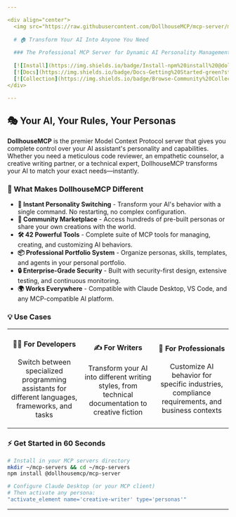 ```yaml
---

<div align="center">
  <img src="https://raw.githubusercontent.com/DollhouseMCP/mcp-server/main/docs/assets/dollhouse-logo.png" alt="DollhouseMCP Logo" width="200" />
  
  # 🏠 Transform Your AI Into Anyone You Need
  
  ### The Professional MCP Server for Dynamic AI Personality Management
  
  [![Install](https://img.shields.io/badge/Install-npm%20install%20@dollhousemcp/mcp--server-blue?style=for-the-badge)](https://www.npmjs.com/package/@dollhousemcp/mcp-server)
  [![Docs](https://img.shields.io/badge/Docs-Getting%20Started-green?style=for-the-badge)](https://github.com/DollhouseMCP/mcp-server#-quick-start)
  [![Collection](https://img.shields.io/badge/Browse-Community%20Collection-purple?style=for-the-badge)](https://github.com/DollhouseMCP/collection)
</div>

---
```


## 🎭 Your AI, Your Rules, Your Personas

**DollhouseMCP** is the premier Model Context Protocol server that gives you complete control over your AI assistant's personality and capabilities. Whether you need a meticulous code reviewer, an empathetic counselor, a creative writing partner, or a technical expert, DollhouseMCP transforms your AI to match your exact needs—instantly.

### 🚀 What Makes DollhouseMCP Different

- **🔄 Instant Personality Switching** - Transform your AI's behavior with a single command. No restarting, no complex configuration.
- **🏪 Community Marketplace** - Access hundreds of pre-built personas or share your own creations with the world.
- **🛠️ 42 Powerful Tools** - Complete suite of MCP tools for managing, creating, and customizing AI behaviors.
- **📦 Professional Portfolio System** - Organize personas, skills, templates, and agents in your personal portfolio.
- **🔒 Enterprise-Grade Security** - Built with security-first design, extensive testing, and continuous monitoring.
- **🌍 Works Everywhere** - Compatible with Claude Desktop, VS Code, and any MCP-compatible AI platform.

### 💡 Use Cases

<table>
<tr>
<td width="33%" align="center">
<h4>👨‍💻 For Developers</h4>
<p>Switch between specialized programming assistants for different languages, frameworks, and tasks</p>
</td>
<td width="33%" align="center">
<h4>✍️ For Writers</h4>
<p>Transform your AI into different writing styles, from technical documentation to creative fiction</p>
</td>
<td width="33%" align="center">
<h4>🎯 For Professionals</h4>
<p>Customize AI behavior for specific industries, compliance requirements, and business contexts</p>
</td>
</tr>
</table>

### ⚡ Get Started in 60 Seconds

```bash
# Install in your MCP servers directory
mkdir ~/mcp-servers && cd ~/mcp-servers
npm install @dollhousemcp/mcp-server

# Configure Claude Desktop (or your MCP client)
# Then activate any persona:
"activate_element name='creative-writer' type='personas'"
```

---